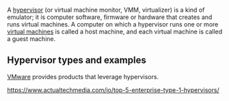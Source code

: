 A [hypervisor](https://en.m.wikipedia.org/wiki/Hypervisor) (or virtual machine monitor, VMM, virtualizer) is a kind of emulator; it is computer software, firmware or hardware that creates and runs virtual machines. A computer on which a hypervisor runs one or more [virtual machines](VM) is called a host machine, and each virtual machine is called a guest machine. 

## Hypervisor types and examples

[VMware](VMware) provides products that leverage hypervisors.

https://www.actualtechmedia.com/io/top-5-enterprise-type-1-hypervisors/